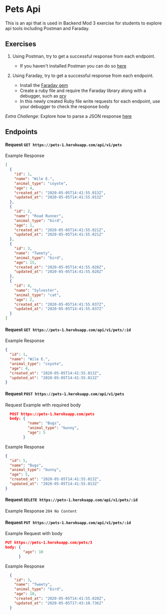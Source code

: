 # Pets Api

This is an api that is used in Backend Mod 3 exercise for students to explore api tools including Postman and Faraday.

## Exercises

1. Using Postman, try to get a successful response from each endpoint.
   - If you haven't installed Postman you can do so [here](https://www.postman.com/product/api-client/)

2. Using Faraday, try to get a successful response from each endpoint.
    - Install the [Faraday gem](https://github.com/lostisland/faraday)
    - Create a ruby file and require the Faraday library along with a debugger, such as [pry](https://github.com/pry/pry)
    - In this newly created Ruby file write requests for each endpoint, use your debugger to check the response body

*Extra Challenge:* Explore how to parse a JSON response [here](https://ruby-doc.org/stdlib-2.6.3/libdoc/json/rdoc/JSON.html)


## Endpoints


#### Request `GET https://pets-1.herokuapp.com/api/v1/pets`

Example Response
```json
[
  {
    "id": 1,
    "name": "Wile E.",
    "animal_type": "coyote",
    "age": 4,
    "created_at": "2020-05-05T14:41:55.013Z",
    "updated_at": "2020-05-05T14:41:55.013Z"
  },
  {
    "id": 2,
    "name": "Road Runner",
    "animal_type": "bird",
    "age": 1,
    "created_at": "2020-05-05T14:41:55.021Z",
    "updated_at": "2020-05-05T14:41:55.021Z"
  },
  {
    "id": 3,
    "name": "Tweety",
    "animal_type": "bird",
    "age": 15,
    "created_at": "2020-05-05T14:41:55.028Z",
    "updated_at": "2020-05-05T14:41:55.028Z"
  },
  {
    "id": 4,
    "name": "Sylvester",
    "animal_type": "cat",
    "age": 2,
    "created_at": "2020-05-05T14:41:55.037Z",
    "updated_at": "2020-05-05T14:41:55.037Z"
  }
]
```

#### Request `GET https://pets-1.herokuapp.com/api/v1/pets/:id`

Example Response
```json
{
  "id": 1,
  "name": "Wile E.",
  "animal_type": "coyote",
  "age": 4,
  "created_at": "2020-05-05T14:41:55.013Z",
  "updated_at": "2020-05-05T14:41:55.013Z"
}
```

#### Request `POST https://pets-1.herokuapp.com/api/v1/pets`

Request Example with required body
```json
  POST https://pets-1.herokuapp.com/pets
  body: {
          "name": "Bugs",
          "animal_type": "bunny",
          "age": 5
        }
```

Example Response
```json
{
  "id": 5,
  "name": "Bugs",
  "animal_type": "bunny",
  "age": 5,
  "created_at": "2020-05-05T14:41:55.013Z",
  "updated_at": "2020-05-05T14:41:55.013Z"
}
```

#### Request `DELETE https://pets-1.herokuapp.com/api/v1/pets/:id`

Example Response
`204 No Content`


#### Request `PUT https://pets-1.herokuapp.com/api/v1/pets/:id`

Example Request with body
```json
PUT https://pets-1.herokuapp.com/pets/3
body: {
        "age": 10
      }
```

Example Response
```json
  {
    "id": 3,
    "name": "Tweety",
    "animal_type": "bird",
    "age": 10,
    "created_at": "2020-05-05T14:41:55.028Z",
    "updated_at": "2020-05-05T17:43:10.736Z"
  }
```
